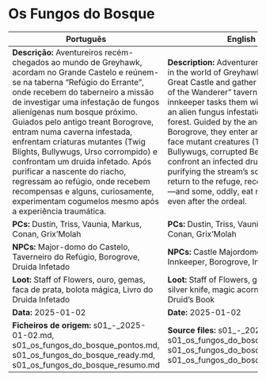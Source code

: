 # Os Fungos do Bosque

| Português | English |
|-----------|---------|
| **Descrição:** Aventureiros recém-chegados ao mundo de Greyhawk, acordam no Grande Castelo e reúnem-se na taberna “Refúgio do Errante”, onde recebem do taberneiro a missão de investigar uma infestação de fungos alienígenas num bosque próximo. Guiados pelo antigo treant Borogrove, entram numa caverna infestada, enfrentam criaturas mutantes (Twig Blights, Bullywugs, Urso corrompido) e confrontam um druida infetado. Após purificar a nascente do riacho, regressam ao refúgio, onde recebem recompensas e alguns, curiosamente, experimentam cogumelos mesmo após a experiência traumática. | **Description:** Adventurers newly arrived in the world of Greyhawk awaken in the Great Castle and gather at the “Refuge of the Wanderer” tavern, where the innkeeper tasks them with investigating an alien fungus infestation in a nearby forest. Guided by the ancient treant Borogrove, they enter an infested cave, face mutant creatures (Twig Blights, Bullywugs, corrupted Bear), and confront an infected druid. After purifying the stream’s source, they return to the refuge, receiving rewards—and some, oddly, eat mushrooms even after the ordeal. |
| **PCs:** Dustin, Triss, Vaunia, Markus, Conan, Grix’Molah | **PCs:** Dustin, Triss, Vaunia, Markus, Conan, Grix’Molah |
| **NPCs:** Major-domo do Castelo, Taverneiro do Refúgio, Borogrove, Druida Infetado | **NPCs:** Castle Majordomo, Refuge Innkeeper, Borogrove, Infected Druid |
| **Loot:** Staff of Flowers, ouro, gemas, faca de prata, bolota mágica, Livro do Druida Infetado | **Loot:** Staff of Flowers, gold, gems, silver knife, magic acorn, Infected Druid’s Book |
| **Data:** 2025-01-02 | **Date:** 2025-01-02 |
| **Ficheiros de origem:** s01_-_2025-01-02.md, s01_os_fungos_do_bosque_pontos.md, s01_os_fungos_do_bosque_ready.md, s01_os_fungos_do_bosque_resumo.md | **Source files:** s01_-_2025-01-02.md, s01_os_fungos_do_bosque_pontos.md, s01_os_fungos_do_bosque_ready.md, s01_os_fungos_do_bosque_resumo.md |
